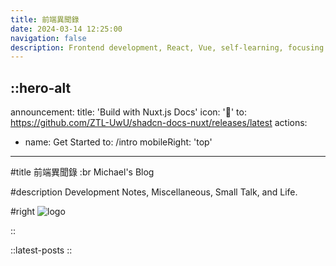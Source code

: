 ```yaml
---
title: 前端異聞錄
date: 2024-03-14 12:25:00
navigation: false
description: Frontend development, React, Vue, self-learning, focusing on 3D modules, AI, data visualization, and data analysis exploration, supporting web design and career transition.
---
```


::hero-alt
---
announcement:
  title: 'Build with Nuxt.js Docs'
  icon: '🎉'
  to: https://github.com/ZTL-UwU/shadcn-docs-nuxt/releases/latest
actions:
  - name: Get Started
    to: /intro
mobileRight: 'top'
---

#title
前端異聞錄 :br Michael's Blog

#description
Development Notes, Miscellaneous, Small Talk, and Life.

#right
![logo](/logo.jpg)

::

::latest-posts
::
